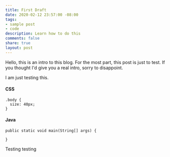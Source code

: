 ```yaml
---
title: First Draft
date: 2020-02-12 23:57:00 -08:00
tags:
- sample post
- code
description: Learn how to do this
comments: false
share: true
layout: post
---
```


Hello, this is an intro to this blog. For the most part, this post is just to test. If you thought I'd give you a real intro, sorry to disappoint.

I am just testing this.

#### CSS

    .body {
      size: 40px;
    }

#### Java

    public static void main(String[] args) {
      
    }

Testing testing